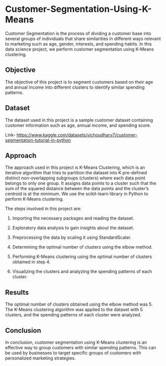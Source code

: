 # Customer-Segmentation-Using-K-Means

Customer Segmentation is the process of dividing a customer base into several groups of individuals that share similarities in different ways relevant to marketing such as age, gender, interests, and spending habits. In this data science project, we perform customer segmentation using K-Means clustering.

## Objective
The objective of this project is to segment customers based on their age and annual income into different clusters to identify similar spending patterns.

## Dataset
The dataset used in this project is a sample customer dataset containing customer information such as age, annual income, and spending score. 

Link- https://www.kaggle.com/datasets/vjchoudhary7/customer-segmentation-tutorial-in-python

## Approach
The approach used in this project is K-Means Clustering, which is an iterative algorithm that tries to partition the dataset into K pre-defined distinct non-overlapping subgroups (clusters) where each data point belongs to only one group. It assigns data points to a cluster such that the sum of the squared distance between the data points and the cluster’s centroid is at the minimum. We use the scikit-learn library in Python to perform K-Means clustering.

The steps involved in this project are:

1. Importing the necessary packages and reading the dataset.

2. Exploratory data analysis to gain insights about the dataset.

3. Preprocessing the data by scaling it using StandardScaler.

4. Determining the optimal number of clusters using the elbow method.

5. Performing K-Means clustering using the optimal number of clusters obtained in step 4.

6. Visualizing the clusters and analyzing the spending patterns of each cluster.


## Results
The optimal number of clusters obtained using the elbow method was 5. The K-Means clustering algorithm was applied to the dataset with 5 clusters, and the spending patterns of each cluster were analyzed.

## Conclusion
In conclusion, customer segmentation using K-Means clustering is an effective way to group customers with similar spending patterns. This can be used by businesses to target specific groups of customers with personalized marketing strategies.
